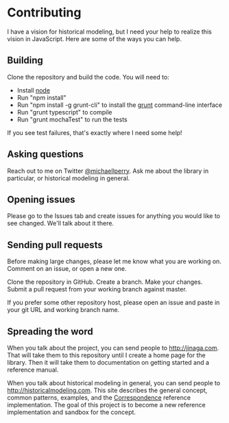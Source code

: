 # Contributing

I have a vision for historical modeling, but I need your help to realize this vision in JavaScript. Here are some of the ways you can help.

## Building

Clone the repository and build the code. You will need to:

- Install [node](https://nodejs.org/)
- Run "npm install"
- Run "npm install -g grunt-cli" to install the [grunt](http://gruntjs.com/getting-started) command-line interface
- Run "grunt typescript" to compile
- Run "grunt mochaTest" to run the tests

If you see test failures, that's exactly where I need some help!

## Asking questions

Reach out to me on Twitter [@michaellperry](https://twitter.com/michaellperry). Ask me about the library in particular, or historical modeling in general. 

## Opening issues

Please go to the Issues tab and create issues for anything you would like to see changed. We'll talk about it there.

## Sending pull requests

Before making large changes, please let me know what you are working on. Comment on an issue, or open a new one.

Clone the repository in GitHub. Create a branch. Make your changes. Submit a pull request from your working branch against master.

If you prefer some other repository host, please open an issue and paste in your git URL and working branch name.

## Spreading the word

When you talk about the project, you can send people to http://jinaga.com. That will take them to this repository until I create a home page for the library. Then it will take them to documentation on getting started and a reference manual.

When you talk about historical modeling in general, you can send people to http://historicalmodeling.com. This site describes the general concept, common patterns, examples, and the [Correspondence](https://correspondencecloud.com) reference implementation. The goal of this project is to become a new reference implementation and sandbox for the concept.
